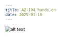 ```yaml
---
title: AZ-104 hands-on
date: 2025-01-10
---
```


![alt text](static/images/Pastedimage20241122213025.png)